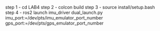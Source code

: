 step 1 - cd LAB4
step 2 - colcon build
step 3 - source install/setup.bash
step 4 - ros2 launch imu_driver dual_launch.py imu_port:=/dev/pts/imu_emulator_port_number gps_port:=/dev/pts/gps_emulator_port_number
